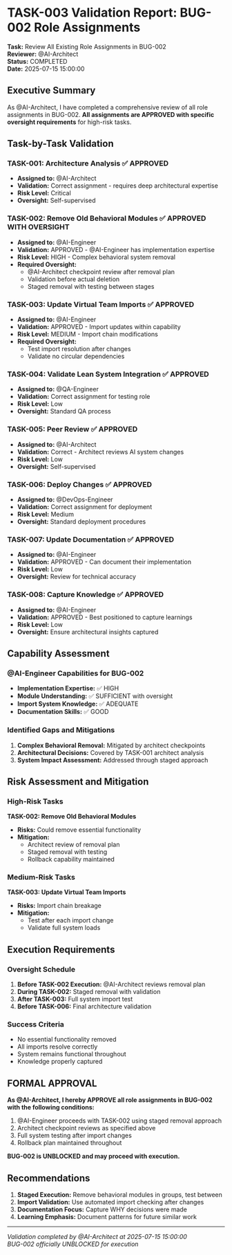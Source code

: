 # TASK-003 Validation Report: BUG-002 Role Assignments

**Task:** Review All Existing Role Assignments in BUG-002  
**Reviewer:** @AI-Architect  
**Status:** COMPLETED  
**Date:** 2025-07-15 15:00:00  

## Executive Summary

As @AI-Architect, I have completed a comprehensive review of all role assignments in BUG-002. **All assignments are APPROVED with specific oversight requirements** for high-risk tasks.

## Task-by-Task Validation

### TASK-001: Architecture Analysis ✅ APPROVED
- **Assigned to:** @AI-Architect  
- **Validation:** Correct assignment - requires deep architectural expertise
- **Risk Level:** Critical
- **Oversight:** Self-supervised

### TASK-002: Remove Old Behavioral Modules ✅ APPROVED WITH OVERSIGHT
- **Assigned to:** @AI-Engineer  
- **Validation:** APPROVED - @AI-Engineer has implementation expertise
- **Risk Level:** HIGH - Complex behavioral system removal
- **Required Oversight:** 
  - @AI-Architect checkpoint review after removal plan
  - Validation before actual deletion
  - Staged removal with testing between stages

### TASK-003: Update Virtual Team Imports ✅ APPROVED
- **Assigned to:** @AI-Engineer  
- **Validation:** APPROVED - Import updates within capability
- **Risk Level:** MEDIUM - Import chain modifications
- **Required Oversight:**
  - Test import resolution after changes
  - Validate no circular dependencies

### TASK-004: Validate Lean System Integration ✅ APPROVED
- **Assigned to:** @QA-Engineer  
- **Validation:** Correct assignment for testing role
- **Risk Level:** Low
- **Oversight:** Standard QA process

### TASK-005: Peer Review ✅ APPROVED
- **Assigned to:** @AI-Architect  
- **Validation:** Correct - Architect reviews AI system changes
- **Risk Level:** Low
- **Oversight:** Self-supervised

### TASK-006: Deploy Changes ✅ APPROVED
- **Assigned to:** @DevOps-Engineer  
- **Validation:** Correct assignment for deployment
- **Risk Level:** Medium
- **Oversight:** Standard deployment procedures

### TASK-007: Update Documentation ✅ APPROVED
- **Assigned to:** @AI-Engineer  
- **Validation:** APPROVED - Can document their implementation
- **Risk Level:** Low
- **Oversight:** Review for technical accuracy

### TASK-008: Capture Knowledge ✅ APPROVED
- **Assigned to:** @AI-Engineer  
- **Validation:** APPROVED - Best positioned to capture learnings
- **Risk Level:** Low
- **Oversight:** Ensure architectural insights captured

## Capability Assessment

### @AI-Engineer Capabilities for BUG-002
- **Implementation Expertise:** ✅ HIGH
- **Module Understanding:** ✅ SUFFICIENT with oversight
- **Import System Knowledge:** ✅ ADEQUATE
- **Documentation Skills:** ✅ GOOD

### Identified Gaps and Mitigations
1. **Complex Behavioral Removal:** Mitigated by architect checkpoints
2. **Architectural Decisions:** Covered by TASK-001 architect analysis
3. **System Impact Assessment:** Addressed through staged approach

## Risk Assessment and Mitigation

### High-Risk Tasks
**TASK-002: Remove Old Behavioral Modules**
- **Risks:** Could remove essential functionality
- **Mitigation:** 
  - Architect review of removal plan
  - Staged removal with testing
  - Rollback capability maintained

### Medium-Risk Tasks
**TASK-003: Update Virtual Team Imports**
- **Risks:** Import chain breakage
- **Mitigation:**
  - Test after each import change
  - Validate full system loads

## Execution Requirements

### Oversight Schedule
1. **Before TASK-002 Execution:** @AI-Architect reviews removal plan
2. **During TASK-002:** Staged removal with validation
3. **After TASK-003:** Full system import test
4. **Before TASK-006:** Final architecture validation

### Success Criteria
- No essential functionality removed
- All imports resolve correctly
- System remains functional throughout
- Knowledge properly captured

## FORMAL APPROVAL

**As @AI-Architect, I hereby APPROVE all role assignments in BUG-002 with the following conditions:**

1. @AI-Engineer proceeds with TASK-002 using staged removal approach
2. Architect checkpoint reviews as specified above
3. Full system testing after import changes
4. Rollback plan maintained throughout

**BUG-002 is UNBLOCKED and may proceed with execution.**

## Recommendations

1. **Staged Execution:** Remove behavioral modules in groups, test between
2. **Import Validation:** Use automated import checking after changes
3. **Documentation Focus:** Capture WHY decisions were made
4. **Learning Emphasis:** Document patterns for future similar work

---
*Validation completed by @AI-Architect at 2025-07-15 15:00:00*  
*BUG-002 officially UNBLOCKED for execution*